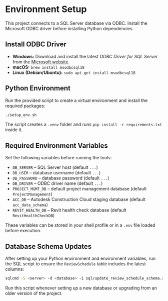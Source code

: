 # Environment Setup

This project connects to a SQL Server database via ODBC. Install the Microsoft ODBC driver before installing Python dependencies.

## Install ODBC Driver

- **Windows:** Download and install the latest *ODBC Driver for SQL Server* from the [Microsoft website](https://learn.microsoft.com/sql/connect/odbc/download-odbc-driver-for-sql-server).
- **macOS:** `brew install msodbcsql18`
- **Linux (Debian/Ubuntu):** `sudo apt-get install msodbcsql18`

## Python Environment

Run the provided script to create a virtual environment and install the required packages:

```bash
./setup_env.sh
```

The script creates a `.venv` folder and runs `pip install -r requirements.txt` inside it.

## Required Environment Variables

Set the following variables before running the tools:

- `DB_SERVER` – SQL Server host (default `...`)
- `DB_USER` – database username (default `...`)
- `DB_PASSWORD` – database password (default `...`)
- `DB_DRIVER` – ODBC driver name (default `...`)
- `PROJECT_MGMT_DB` – default project management database (default `ProjectManagement`)
- `ACC_DB` – Autodesk Construction Cloud staging database (default `acc_data_schema`)
- `REVIT_HEALTH_DB` – Revit health check database (default `RevitHealthCheckDB`)

These variables can be stored in your shell profile or in a `.env` file loaded before execution.

## Database Schema Updates

After setting up your Python environment and environment variables, run the SQL
script to ensure the `ReviewSchedule` table includes the latest columns:

```bash
sqlcmd -S <server> -d <database> -i sql/update_review_schedule_schema.sql
```

Run this script whenever setting up a new database or upgrading from an older
version of the project.
